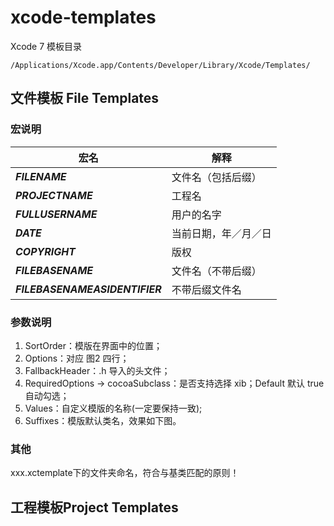 # xcode-templates

Xcode 7 模板目录
```
/Applications/Xcode.app/Contents/Developer/Library/Xcode/Templates/
```

## 文件模板 File Templates

### 宏说明

|       宏名      	|        解释		|
| -----------------	| ----------------	|
| ___FILENAME___	| 文件名（包括后缀）	|
| ___PROJECTNAME___	| 工程名				|
| ___FULLUSERNAME___| 用户的名字			|
| ___DATE___		| 当前日期，年／月／日	|
| ___COPYRIGHT___	| 版权				|
| ___FILEBASENAME___| 文件名（不带后缀）	|
| ___FILEBASENAMEASIDENTIFIER___	| 不带后缀文件名	|

### 参数说明

1. SortOrder：模版在界面中的位置；
2. Options：对应 图2 四行；
3. FallbackHeader：.h 导入的头文件；
4. RequiredOptions -> cocoaSubclass：是否支持选择 xib；Default 默认 true 自动勾选；
5. Values：自定义模版的名称(一定要保持一致);
6. Suffixes：模版默认类名，效果如下图。

### 其他

xxx.xctemplate下的文件夹命名，符合与基类匹配的原则！

## 工程模板Project Templates
